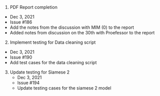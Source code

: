 1. PDF Report completion
  - Dec 3, 2021
  - Issue #186
  - Add the notes from the discussion with MIM (0) to the report
  - Added notes from discussion on the 30th with Proefessor to the report 

2. Implement testing for Data cleaning script
  - Dec 3, 2021
  - Issue #190
  - Add test cases for the data cleaning script

3. Update testing for Siamese 2
   -  Dec 3, 2021 
   -  Issue #194
   - Update testing cases for the siamese 2 model 